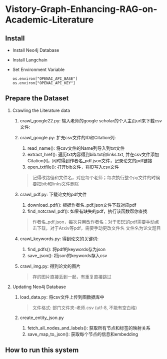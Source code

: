 # Vistory-Graph-Enhancing-RAG-on-Academic-Literature

## Install

- Install Neo4j Database

- Install Langchain

- Set Environment Variable

  ```
  os.environ["OPENAI_API_BASE"]
  os.environ["OPENAI_API_KEY"] 
  ```

  

## Prepare the Dataset

1. Crawling the Literature data

   1. crawl_google22.py: 输入老师的google scholar的个人主页url来下载csv文件:

   2. crawl_google.py: 扩充csv文件的ID和Citation列:
      1. read_name(): 将csv文件的Name列导入到txt文件
      2. extract_href(): 遍历txt内容得到bib.txt和links.txt, 并在csv文件添加Citation列，同时得到作者名_pdf.json文件，记录论文的pdf链接
      3. open_txtfile(): 打开bib文件，将ID写入csv文件

      > 记得改路径和文件名，对应每个老师；每次执行整个py文件的时候要把bib和links文件删除

   3.  crawl_pdf.py: 下载论文的pdf文件
       1.  download_pdf(): 根据作者名_pdf.json文件下载对应pdf
       2.  find_notcrawl_pdf(): 如果有缺失的pdf，执行该函数帮你查找
         > 作者名_pdf.json，每次只用改作者名；对于IEEE的pdf需要手动点击下载，对于Arxiv等pdf，需要手动更改文件名
         > 文件名为论文题目

   4. crawl_keywords.py: 得到论文的关键词:
      1. find_pdfs(): 将pdf的keywords存为json
      2. save_json(): 将json的keywords存入csv

   5. crawl_img.py: 得到论文的图片

      > 存的图片直接丢到一起，有重复直接跳过

2. Updating Neo4j Database

   1. load_data.py: 将csv文件上传到图数据库中

      > 文件格式: 部门文件夹-老师.csv (utf-8, 不能有空白格)

   2. create_entity_json.py

      1. fetch_all_nodes_and_labels(): 获取所有节点和标签的映射关系
      2. save_map_to_json(): 获取每个节点的信息和embedding

## How to run this system

